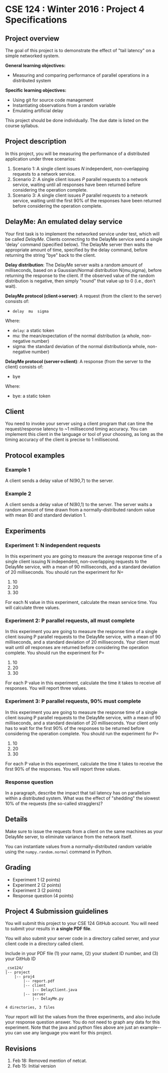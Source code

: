 # CSE 124 : Winter 2016 : Project 4 Specifications

## Project overview

The goal of this project is to demonstrate the effect of "tail latency" on a simple networked system.

**General learning objectives:**

* Measuring and comparing performance of parallel operations in a distributed system

**Specific learning objectives:**

* Using git for source code management
* Instantiating observations from a random variable
* Emulating artificial delay

This project should be done individually. The due date is listed on the course syllabus.

## Project description

In this project, you will be measuring the performance of a distributed application under three scenarios:

1. Scenario 1: A single client issues _N_ independent, non-overlapping requests to a network service.
2. Scenario 2: A single client issues _P_ parallel requests to a network service, waiting until all responses have been returned before considering the operation complete.
3. Scenario 3: A single client issues _P_ parallel requests to a network service, waiting until the first 90% of the responses have been returned before considering the operation complete.

## DelayMe: An emulated delay service

Your first task is to implement the networked service under test, which will be called _DelayMe_. Clients connecting to the DelayMe service send a single 'delay' command (specified below). The DelayMe server then waits the appropriate amount of time, specified by the delay command, before returning the string "bye" back to the client.

**Delay distribution**: The DelayMe server waits a random amount of milliseconds, based on a Gaussian/Normal distribution N(mu,sigma), before returning the response to the client. If the observed value of the random distribution is negative, then simply "round" that value up to 0 (i.e., don't wait).

**DelayMe protocol (client->server)**: A request (from the client to the server) consists of:

* `delay  mu  sigma`

Where:

* `delay`: a static token
* mu: the mean/expectation of the normal distribution (a whole, non-negative number)
* sigma: the standard deviation of the normal distribution(a whole, non-negative number)

**DelayMe protocol (server->client)**: A response (from the server to the client) consists of:

* bye

Where:

* bye: a static token

## Client

You need to invoke your server using a client program that can time the request/response latency to ~1 millisecond timing accuracy. You can implement this client in the language or tool of your choosing, as long as the timing accuracy of the client is precise to 1 millisecond.

## Protocol examples

### Example 1

A client sends a delay value of N(90,7) to the server.

### Example 2

A client sends a delay value of N(80,1) to the server. The server waits a random amount of time drawn from a normally-distributed random value with mean 80 and standard deviation 1.

## Experiments

### Experiment 1: N independent requests

In this experiment you are going to measure the average response time of a single client issuing N independent, non-overlapping requests to the DelayMe service, with a mean of 90 milliseconds, and a standard deviation of 20 milliseconds. You should run the experiment for N=

1. 10
2. 20
3. 30

For each N value in this experiment, calculate the mean service time. You will calculate three values.

### Experiment 2: P parallel requests, all must complete

In this experiment you are going to measure the response time of a single client issuing P parallel requests to the DelayMe service, with a mean of 90 milliseconds, and a standard deviation of 20 milliseconds. Your client must wait until *all* responses are returned before considering the operation complete. You should run the experiment for P=

1. 10
2. 20
3. 30

For each P value in this experiment, calculate the time it takes to receive *all* responses. You will report three values.

### Experiment 3: P parallel requests, 90% must complete

In this experiment you are going to measure the response time of a single client issuing P parallel requests to the DelayMe service, with a mean of 90 milliseconds, and a standard deviation of 20 milliseconds. Your client only has to wait for the first 90% of the responses to be returned before considering the operation complete. You should run the experiment for P=

1. 10
2. 20
3. 30

For each P value in this experiment, calculate the time it takes to receive the first 90% of the responses. You will report three values.

### Response question

In a paragraph, describe the impact that tail latency has on parallelism within a distributed system. What was the effect of "shedding" the slowest 10% of the requests (the so-called stragglers)?

## Details

Make sure to issue the requests from a client on the same machines as your DelayMe server, to eliminate variance from the network itself.

You can instantiate values from a normally-distributed random variable using the `numpy.random.normal` command in Python.

## Grading

* Experiment 1 (2 points)
* Experiment 2 (2 points)
* Experiment 3 (2 points)
* Response question (4 points)

## Project 4 Submission guidelines

You will submit this project to your CSE 124 GitHub account. You will need to submit your results in **a single PDF file**.

You will also submit your server code in a directory called server, and your client code in a directory called client.

Include in your PDF file (1) your name, (2) your student ID number, and (3) your GitHub ID

```
_cse124/
|-- project
    |-- proj4
        |-- report.pdf
        |-- client
            |-- DelayClient.java
        |-- server
            |-- DelayMe.py

4 directories, 3 files
```

Your report will list the values from the three experiments, and also include your response question answer. You do not need to graph any data for this experiment. Note that the java and python files above are just an example--you can use any language you want for this project.

## Revisions

1. Feb 18: Removed mention of netcat.
2. Feb 15: Initial version

[1]: http://cseweb.ucsd.edu/example1.png
[2]: http://cseweb.ucsd.edu/example2.png